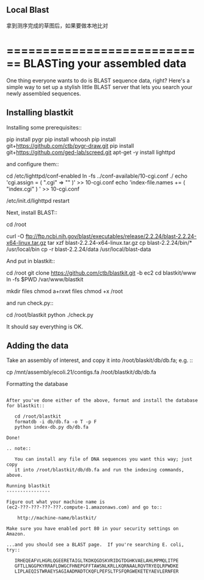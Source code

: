 ## Local Blast

拿到测序完成的草图后，如果要做本地比对


============================
BLASTing your assembled data
============================

One thing everyone wants to do is BLAST sequence data, right?  Here's a
simple way to set up a stylish little BLAST server that lets you search
your newly assembled sequences.

Installing blastkit
-------------------

Installing some prerequisites::

   pip install pygr
   pip install whoosh
   pip install git+https://github.com/ctb/pygr-draw.git
   pip install git+https://github.com/ged-lab/screed.git
   apt-get -y install lighttpd

and configure them::

   cd /etc/lighttpd/conf-enabled
   ln -fs ../conf-available/10-cgi.conf ./
   echo 'cgi.assign = ( ".cgi" => "" )' >> 10-cgi.conf
   echo 'index-file.names += ( "index.cgi" ) ' >> 10-cgi.conf

   /etc/init.d/lighttpd restart

Next, install BLAST::

   cd /root

   curl -O ftp://ftp.ncbi.nih.gov/blast/executables/release/2.2.24/blast-2.2.24-x64-linux.tar.gz
   tar xzf blast-2.2.24-x64-linux.tar.gz
   cp blast-2.2.24/bin/* /usr/local/bin
   cp -r blast-2.2.24/data /usr/local/blast-data

And put in blastkit::

   cd /root
   git clone https://github.com/ctb/blastkit.git -b ec2
   cd blastkit/www
   ln -fs $PWD /var/www/blastkit

   mkdir files
   chmod a+rxwt files
   chmod +x /root

and run check.py::

   cd /root/blastkit
   python ./check.py

It should say everything is OK.

Adding the data
---------------

Take an assembly of interest, and copy it into /root/blaskit/db/db.fa; e.g. ::

   cp /mnt/assembly/ecoli.21/contigs.fa /root/blastkit/db/db.fa

Formatting the database
~~~~~~~~~~~~~~~~~~~~~~~

After you've done either of the above, format and install the database
for blastkit::

   cd /root/blastkit
   formatdb -i db/db.fa -o T -p F
   python index-db.py db/db.fa

Done!

.. note::

   You can install any file of DNA sequences you want this way; just copy
   it into /root/blastkit/db/db.fa and run the indexing commands, above.

Running blastkit
----------------

Figure out what your machine name is
(ec2-???-???-???-???.compute-1.amazonaws.com) and go to::

    http://machine-name/blastkit/

Make sure you have enabled port 80 in your security settings on Amazon.

...and you should see a BLAST page.  If you're searching E. coli, try::

   IRHEQEAFVLHGRLQGEERETAIGLTKDKQGDSKVRIDGTDGHKVAELAHLMPMQLITPE
   GFTLLNGGPKYRRAFLDWGCFHNEPGFFTAWSNLKRLLKQRNAALRQVTRYEQLRPWDKE
   LIPLAEQISTWRAEYSAGIAADMADTCKQFLPEFSLTFSFQRGWEKETEYAEVLERNFER